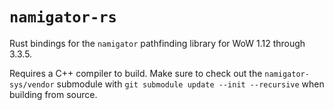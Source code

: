 # `namigator-rs`

Rust bindings for the `namigator` pathfinding library for WoW 1.12 through 3.3.5.

Requires a C++ compiler to build. Make sure to check out the `namigator-sys/vendor` submodule with `git submodule update --init --recursive` when building from source.
